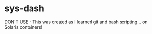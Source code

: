 # sys-dash
DON'T USE - This was created as I learned git and bash scripting... on Solaris containers!
